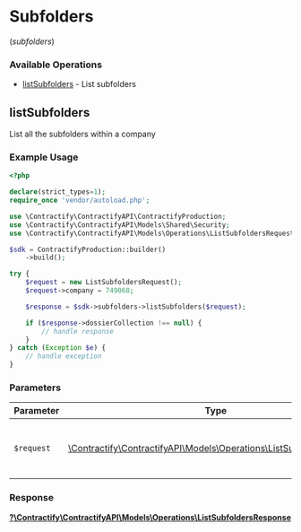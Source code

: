 # Subfolders
(*subfolders*)

### Available Operations

* [listSubfolders](#listsubfolders) - List subfolders

## listSubfolders

List all the subfolders within a company

### Example Usage

```php
<?php

declare(strict_types=1);
require_once 'vendor/autoload.php';

use \Contractify\ContractifyAPI\ContractifyProduction;
use \Contractify\ContractifyAPI\Models\Shared\Security;
use \Contractify\ContractifyAPI\Models\Operations\ListSubfoldersRequest;

$sdk = ContractifyProduction::builder()
    ->build();

try {
    $request = new ListSubfoldersRequest();
    $request->company = 749068;

    $response = $sdk->subfolders->listSubfolders($request);

    if ($response->dossierCollection !== null) {
        // handle response
    }
} catch (Exception $e) {
    // handle exception
}
```

### Parameters

| Parameter                                                                                                               | Type                                                                                                                    | Required                                                                                                                | Description                                                                                                             |
| ----------------------------------------------------------------------------------------------------------------------- | ----------------------------------------------------------------------------------------------------------------------- | ----------------------------------------------------------------------------------------------------------------------- | ----------------------------------------------------------------------------------------------------------------------- |
| `$request`                                                                                                              | [\Contractify\ContractifyAPI\Models\Operations\ListSubfoldersRequest](../../models/operations/ListSubfoldersRequest.md) | :heavy_check_mark:                                                                                                      | The request object to use for the request.                                                                              |


### Response

**[?\Contractify\ContractifyAPI\Models\Operations\ListSubfoldersResponse](../../models/operations/ListSubfoldersResponse.md)**

